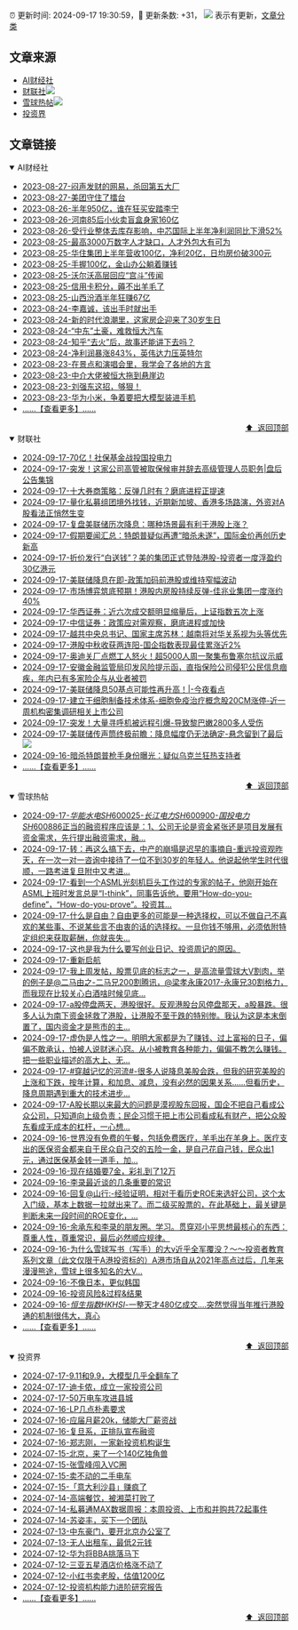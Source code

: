 ##

:alarm_clock: 更新时间: 2024-09-17 19:30:59，:rocket: 更新条数: +31， ![](/assets/dot.png) 表示有更新，[文章分类](/TAGS.md)

## 文章来源

- [AI财经社](#ai财经社)  
- [财联社](#财联社)![](/assets/dot.png)   
- [雪球热帖](#雪球热帖)![](/assets/dot.png)   
- [投资界](#投资界)  

## 文章链接

<details open>
<summary id="ai财经社">
 AI财经社
</summary>


- [2023-08-27-闷声发财的网易，杀回第五大厂](https://www.aicaijing.com.cn/article/18610)  
- [2023-08-27-美团守住了擂台](https://www.aicaijing.com.cn/article/18611)  
- [2023-08-26-半年950亿，谁在狂买安踏李宁](https://www.aicaijing.com.cn/article/18607)  
- [2023-08-26-河南85后小伙卖盲盒身家160亿](https://www.aicaijing.com.cn/article/18608)  
- [2023-08-26-受行业整体去库存影响，中芯国际上半年净利润同比下滑52%](https://www.aicaijing.com.cn/article/18609)  
- [2023-08-25-最高3000万数字人才缺口，人才外包大有可为](https://www.aicaijing.com.cn/article/18601)  
- [2023-08-25-华住集团上半年营收100亿，净利20亿，日均房价破300元](https://www.aicaijing.com.cn/article/18602)  
- [2023-08-25-手握100亿，金山办公躺着赚钱](https://www.aicaijing.com.cn/article/18603)  
- [2023-08-25-沃尔沃高层回应“宫斗”传闻](https://www.aicaijing.com.cn/article/18604)  
- [2023-08-25-信用卡积分，薅不出羊毛了](https://www.aicaijing.com.cn/article/18605)  
- [2023-08-25-山西汾酒半年狂赚67亿](https://www.aicaijing.com.cn/article/18606)  
- [2023-08-24-李嘉诚，该出手时就出手](https://www.aicaijing.com.cn/article/18596)  
- [2023-08-24-新的时代浪潮里，这家房企迎来了30岁生日](https://www.aicaijing.com.cn/article/18597)  
- [2023-08-24-“中东”土豪，难救恒大汽车](https://www.aicaijing.com.cn/article/18598)  
- [2023-08-24-知乎“去火”后，故事还能讲下去吗？](https://www.aicaijing.com.cn/article/18599)  
- [2023-08-24-净利润暴涨843%，英伟达力压英特尔](https://www.aicaijing.com.cn/article/18600)  
- [2023-08-23-在景点和演唱会里，我学会了各地的方言](https://www.aicaijing.com.cn/article/18591)  
- [2023-08-23-中介大佬被恒大拖到悬崖边](https://www.aicaijing.com.cn/article/18592)  
- [2023-08-23-刘强东这招，够狠！](https://www.aicaijing.com.cn/article/18593)  
- [2023-08-23-华为小米，争着要把大模型装进手机](https://www.aicaijing.com.cn/article/18594)  
- [......【查看更多】......](/details/AI财经社.md)

<div align="right"><a href="#文章来源">⬆ &nbsp;返回顶部</a></div>
</details>

<details open>
<summary id="财联社">
 财联社
</summary>


- [2024-09-17-70亿！社保基金战投国投电力](https://www.cls.cn/detail/1800996)  
- [2024-09-17-突发！这家公司高管被取保候审并辞去高级管理人员职务|盘后公告集锦](https://www.cls.cn/detail/1800952)  
- [2024-09-17-十大券商策略：反弹几时有？磨底进程正提速](https://www.cls.cn/detail/1800957)  
- [2024-09-17-量化私募组团境外找钱，近期新加坡、香港多场路演，外资对A股看法正悄然生变](https://www.cls.cn/detail/1800922)  
- [2024-09-17-复盘美联储历次降息：哪种场景最有利于港股上涨？](https://www.cls.cn/detail/1800868)  
- [2024-09-17-假期要闻汇总：特朗普疑似再遭“暗杀未遂”，国际金价再创历史新高](https://www.cls.cn/detail/1800920)  
- [2024-09-17-折价发行“白送钱”？美的集团正式登陆港股-投资者一度浮盈约30亿港元](https://www.cls.cn/detail/1800841)  
- [2024-09-17-美联储降息在即-政策加码前港股或维持窄幅波动](https://www.cls.cn/detail/1800799)  
- [2024-09-17-市场博弈筑底预期！港股内房股持续反弹-佳兆业集团一度涨约40%](https://www.cls.cn/detail/1800795)  
- [2024-09-17-华西证券：近六次成交额明显缩量后，上证指数五次上涨](https://www.cls.cn/detail/1800867)  
- [2024-09-17-中信证券：政策应对需观察，磨底进程或加快](https://www.cls.cn/detail/1800884)  
- [2024-09-17-越共中央总书记、国家主席苏林：越南将对华关系视为头等优先](https://www.cls.cn/detail/1800902)  
- [2024-09-17-港股中秋收获两连阳-国企指数表现最佳累涨近2%](https://www.cls.cn/detail/1800944)  
- [2024-09-17-奥迪关厂点燃工人怒火！超5000人周一聚集布鲁塞尔抗议示威](https://www.cls.cn/detail/1800951)  
- [2024-09-17-安徽金融监管局印发风险提示函，直指保险公司侵犯公民信息痼疾，年内已有多家险企与从业者被罚](https://www.cls.cn/detail/1800985)  
- [2024-09-17-美联储降息50基点可能性再升高！|-今夜看点](https://www.cls.cn/detail/1800988)  
- [2024-09-17-建立干细胞制备技术体系-细胞免疫治疗概念股20CM涨停-近一周机构密集调研相关上市公司](https://www.cls.cn/detail/1801002)  
- [2024-09-17-突发！大量寻呼机被远程引爆-导致黎巴嫩2800多人受伤](https://www.cls.cn/detail/1801050)  
- [2024-09-17-美联储传声筒终极前瞻：降息幅度仍无法确定-悬念留到了最后](https://www.cls.cn/detail/1801063) ![](/assets/new.png)  
- [2024-09-16-暗杀特朗普枪手身份曝光：疑似乌克兰狂热支持者](https://www.cls.cn/detail/1800516)  
- [......【查看更多】......](/details/财联社.md)

<div align="right"><a href="#文章来源">⬆ &nbsp;返回顶部</a></div>
</details>

<details open>
<summary id="雪球热帖">
 雪球热帖
</summary>


- [2024-09-17-$华能水电SH600025$-$长江电力SH600900$-$国投电力SH600886$正当的融资程序应该是：1、公司无论是资金紧张还是项目发展有资金需求，先行提出融资需求，融...](https://xueqiu.com/5280764152/304791967)  
- [2024-09-17-转：再这么搞下去，中产的崩塌是迟早的事摘自-重远投资观昨天，在一次一对一咨询中接待了一位不到30岁的年轻人。他说起他学生时代很顺，一路考进复旦附中又考进...](https://xueqiu.com/6410129477/304802637)  
- [2024-09-17-看到一个ASML光刻机巨头工作过的专家的帖子，他刚开始在ASML上班时发言总是“I-think”，同事告诉他，要用“How-do-you-define”，“How-do-you-prove”。投资其...](https://xueqiu.com/1622002697/304782142)  
- [2024-09-17-什么是自由？自由更多的可能是一种选择权，可以不做自己不喜欢的某些事、不说某些言不由衷的话的选择权。一旦你钱不够用，必须依附特定组织来获取薪酬，你就丧失...](https://xueqiu.com/3167081651/304781066)  
- [2024-09-17-这也是我为什么要写创业日记、投资周记的原因。](https://xueqiu.com/3393395193/304773798)  
- [2024-09-17-重新启航](https://xueqiu.com/1760673340/304777129)  
- [2024-09-17-我上周发帖，股票见底的标志之一，是高流量雪球大V割肉，举的例子是@二马由之-二马兄200割腾讯，@梁孝永康2017-永康兄30割格力，而我现在比较关心白酒啥时候见底...](https://xueqiu.com/3354236440/304779046)  
- [2024-09-17-a股停盘两天，港股很好。反观港股台风停盘那天，a股暴跌。很多人认为南下资金拯救了港股，让港股不至于跌的特别惨。我认为这是本末倒置了，国内资金才是熊市的主...](https://xueqiu.com/4097105650/304782217)  
- [2024-09-17-虚伪是人性之一。明明大家都是为了赚钱、过上富裕的日子，偏偏不敢承认，怕被人说财迷心窍。从小被教育各种能力，偏偏不教怎么赚钱。把一些职业描述的高大上、无...](https://xueqiu.com/9220236682/304788697)  
- [2024-09-17-#穿越记忆的河流#-很多人说降息美股会跌，但我的研究美股的上涨和下跌，按年计算，和加息、减息，没有必然的因果关系……但看历史，降息周期遇到重大的技术进步...](https://xueqiu.com/1102105103/304797510)  
- [2024-09-17-A股长期以来最大的问题是漠视股东回报，国企不把自己看成公众公司，只知道向上级负责；民企习惯于把上市公司看成私有财产，把公众股东看成无成本的杠杆，一心想...](https://xueqiu.com/9277793488/304804274)  
- [2024-09-16-世界没有免费的午餐，包括免费医疗，羊毛出在羊身上。医疗支出的医保资金都来自于民众自己交的五险一金，是自己花自己钱，民众出1元，通过医保基金转一道手，加...](https://xueqiu.com/9220236682/304735672)  
- [2024-09-16-现在结婚要7金，彩礼到了12万](https://xueqiu.com/1830902728/304733900)  
- [2024-09-16-李录最近谈的几条重要的常识](https://xueqiu.com/2441151044/304742051)  
- [2024-09-16-回复@山行:-经验证明，相对于看历史ROE来选好公司，这个太入门级，基本上数据一拉就出来了。而二级买股票的，在此基础上，最关键是判断未来一段时间的ROE变化，...](https://xueqiu.com/4111857140/304733870)  
- [2024-09-16-余承东和李录的朋友圈。学习。贯穿邓小平思想最核心的东西：尊重人性，尊重常识，最后必然顺应规律。](https://xueqiu.com/4503348518/304743297)  
- [2024-09-16-为什么雪球写书（写手）的大v近乎全军覆没？～～投资者教育系列文章（此文仅限于A港投资标的）A港市场自从2021年高点过后，几年来漫漫熊途，雪球上很多知名的大V...](https://xueqiu.com/1433550277/304730251)  
- [2024-09-16-不像日本，更似韩国](https://xueqiu.com/1039527614/304749089)  
- [2024-09-16-投资风险&过程&结果](https://xueqiu.com/2792218779/304730063)  
- [2024-09-16-$恒生指数HKHSI$-一整天才480亿成交….突然觉得当年推行港股通的机制很伟大，真心](https://xueqiu.com/4852078852/304748265)  
- [......【查看更多】......](/details/雪球热帖.md)

<div align="right"><a href="#文章来源">⬆ &nbsp;返回顶部</a></div>
</details>

<details open>
<summary id="投资界">
 投资界
</summary>


- [2024-07-17-9.11和9.9，大模型几乎全翻车了](https://posts.careerengine.us/p/6697778c44726b29bffa3a09)  
- [2024-07-17-迪卡侬，成立一家投资公司](https://posts.careerengine.us/p/6697778c44726b29bffa3a01)  
- [2024-07-17-50万电车攻进县城](https://posts.careerengine.us/p/6697779c831e1d29eea44253)  
- [2024-07-16-LP几点朴素要求](https://posts.careerengine.us/p/669636a8720ed522248054dc)  
- [2024-07-16-应届月薪20k，储能大厂薪资战](https://posts.careerengine.us/p/669636a8720ed522248054d4)  
- [2024-07-16-复旦系，正排队宣布融资](https://posts.careerengine.us/p/66963699cb38e136a496986c)  
- [2024-07-16-郑志刚，一家新投资机构诞生](https://posts.careerengine.us/p/66963699cb38e136a4969874)  
- [2024-07-15-北京，来了一个140亿独角兽](https://posts.careerengine.us/p/6694db59a0c3ac562b61f9af)  
- [2024-07-15-张雪峰闯入VC圈](https://posts.careerengine.us/p/6694db59a0c3ac562b61f9b7)  
- [2024-07-15-卖不动的二手电车](https://posts.careerengine.us/p/6694db6836b2f1565d9b541a)  
- [2024-07-15-「意大利沙县」赚疯了](https://posts.careerengine.us/p/6694db6836b2f1565d9b5422)  
- [2024-07-14-高端餐饮，被湘菜打败了](https://posts.careerengine.us/p/6693862333c6e710d0bf9dc4)  
- [2024-07-14-私募通MAX数据周报：本周投资、上市和并购共72起事件](https://posts.careerengine.us/p/6693862333c6e710d0bf9dcc)  
- [2024-07-14-苏姿丰，买下一个团队](https://posts.careerengine.us/p/6693861481427510b2b9c123)  
- [2024-07-13-中东豪门，要开北京办公室了](https://posts.careerengine.us/p/66922794a876f80d113b51fe)  
- [2024-07-13-无人出租车，最低2元钱](https://posts.careerengine.us/p/669227b82202ae0dfac5d713)  
- [2024-07-12-华为将BBA挑落马下](https://posts.careerengine.us/p/6690a6c68082df14ead7eaac)  
- [2024-07-12-三亚五星酒店价格涨不动了](https://posts.careerengine.us/p/6690a6c68082df14ead7eaa4)  
- [2024-07-12-小红书卖老股，估值1200亿](https://posts.careerengine.us/p/6690a6b756b00014bcc00e8f)  
- [2024-07-12-投资机构能力进阶研究报告](https://posts.careerengine.us/p/6690a6b756b00014bcc00e87)  
- [......【查看更多】......](/details/投资界.md)

<div align="right"><a href="#文章来源">⬆ &nbsp;返回顶部</a></div>
</details>

